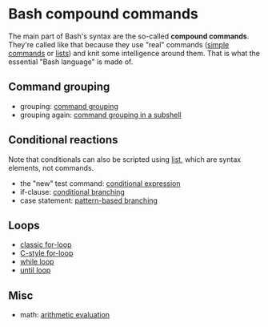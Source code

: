 # Bash compound commands

The main part of Bash's syntax are the so-called **compound commands**.
They're called like that because they use "real" commands ([simple
commands](syntax/basicgrammar.md#simple_commands) or
[lists](syntax/basicgrammar.md#lists)) and knit some intelligence around
them. That is what the essential "Bash language" is made of.

## Command grouping

- grouping: [command grouping](grouping_plain)
- grouping again: [command grouping in a subshell](grouping_subshell)

## Conditional reactions

Note that conditionals can also be scripted using
[list](syntax/basicgrammar.md#lists), which are syntax elements, not
commands.

- the "new" test command: [conditional
  expression](conditional_expression)
- if-clause: [conditional branching](if_clause)
- case statement: [pattern-based branching](case)

## Loops

- [classic for-loop](classic_for)
- [C-style for-loop](c_for)
- [while loop](while_loop)
- [until loop](until_loop)

## Misc

- math: [arithmetic evaluation](arithmetic_eval)
